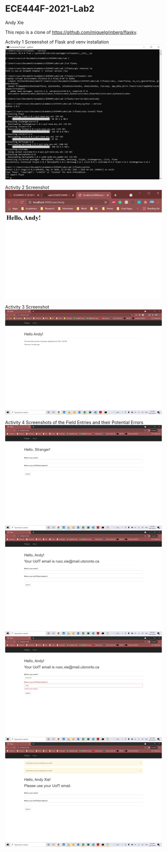 # ECE444F-2021-Lab2

Andy Xie

This repo is a clone of https://github.com/miguelgrinberg/flasky.

Activity 1 Screenshot of Flask and venv installation
![Activity 1](/activity_1_install_virtualenv_and_flask.png)

Activity 2 Screenshot
![Activity 2](/activity_2_screenshot.png)

Activity 3 Screenshot
![Activity 3](/activity_3.png)

Activity 4 Screenshots of the Field Entries and their Potential Errors
![Activity 4](/activity_4_1.png)
![Activity 4](/activity_4_2.png)
![Activity 4](/activity_4_3.png)
![Activity 4](/activity_4_4.png)

